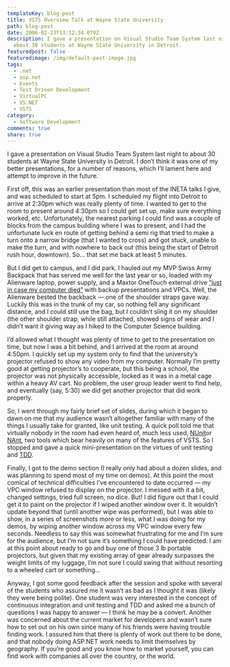 ```yaml
---
templateKey: blog-post
title: VSTS Overview Talk at Wayne State University
path: blog-post
date: 2006-02-23T13:12:34.070Z
description: I gave a presentation on Visual Studio Team System last night to
  about 30 students at Wayne State University in Detroit.
featuredpost: false
featuredimage: /img/default-post-image.jpg
tags:
  - .net
  - asp.net
  - Events
  - Test Driven Development
  - VirtualPC
  - VS.NET
  - VSTS
category:
  - Software Development
comments: true
share: true
---
```

<!--StartFragment-->

I gave a presentation on Visual Studio Team System last night to about 30 students at Wayne State University in Detroit. I don’t think it was one of my better presentations, for a number of reasons, which I’ll lament here and attempt to improve in the future.

First off, this was an earlier presentation than most of the INETA talks I give, and was scheduled to start at 5pm. I scheduled my flight into Detroit to arrive at 2:30pm which was really plenty of time. I wanted to get to the room to present around 4:30pm so I could get set up, make sure everything worked, etc. Unfortunately, the nearest parking I could find was a couple of blocks from the campus building where I was to present, and I had the unfortunate luck en route of getting behind a semi rig that tried to make a turn onto a narrow bridge (that I wanted to cross) and got stuck, unable to make the turn, and with nowhere to back out (this being the start of Detroit rush hour, downtown). So… that set me back at least 5 minutes.

But I did get to campus, and I did park. I hauled out my MVP Swiss Army Backpack that has served me well for the last year or so, loaded with my Alienware laptop, power supply, and a Maxtor OneTouch external drive [“just in case my computer died”](http://aspadvice.com/blogs/ssmith/archive/2005/10/27/Technical_Difficulties_and_Hard_Drive_Recovery.aspx) with backup presentations and VPCs. Well, the Alienware bested the backback — one of the shoulder straps gave way. Luckily this was in the trunk of my car, so nothing fell any significant distance, and I could still use the bag, but I couldn’t sling it on my shoulder (the other shoulder strap, while still attached, showed signs of wear and I didn’t want it giving way as I hiked to the Computer Science building.

I’d allowed what I thought was plenty of time to get to the presentation on time, but now I was a bit behind, and I arrived at the room at around 4:50pm. I quickly set up my system only to find that the university’s projector refused to show any video from my computer. Normally I’m pretty good at getting projector’s to cooperate, but this being a school, the projector was not physically accessible, locked as it was in a metal cage within a heavy AV cart. No problem, the user group leader went to find help, and eventually (say, 5:30) we did get another projector that did work properly.

So, I went through my fairly brief set of slides, during which it began to dawn on me that my audience wasn’t altogether familiar with many of the things I usually take for granted, like unit testing. A quick poll told me that virtually nobody in the room had even heard of, much less used, [NUnit](http://nunit.org/)or [NAnt](http://nant.sf.net/), two tools which bear heavily on many of the features of VSTS. So I stopped and gave a quick mini-presentation on the virtues of unit testing and [TDD](http://en.wikipedia.org/wiki/Test_driven_development).

Finally, I got to the demo section (I really only had about a dozen slides, and was planning to spend most of my time on demos). At this point the most comical of technical difficulties I’ve encountered to date occurred — my VPC window refused to display on the projector. I messed with it a bit, changed settings, tried full screen, no dice. But! I did figure out that I could get it to paint on the projector if I wiped another window over it. It wouldn’t update beyond that (until another wipe was performed), but I was able to show, in a series of screenshots more or less, what I was doing for my demos, by wiping another window across my VPC window every few seconds. Needless to say this was somewhat frustrating for me and I’m sure for the audience, but I’m not sure it’s something I could have predicted. I am at this point about ready to go and buy one of those 3 lb portable projectors, but given that my existing array of gear already surpasses the weight limits of my luggage, I’m not sure I could swing that without resorting to a wheeled cart or something…

Anyway, I got some good feedback after the session and spoke with several of the students who assured me it wasn’t as bad as I thought it was (likely they were being polite). One student was very interested in the concept of continuous integration and unit testing and TDD and asked me a bunch of questions I was happy to answer — I think he may be a convert. Another was concerned about the current market for developers and wasn’t sure how to set out on his own since many of his friends were having trouble finding work. I assured him that there is plenty of work out there to be done, and that nobody doing ASP.NET work needs to limit themselves by geography. If you’re good and you know how to market yourself, you can find work with companies all over the country, or the world.

<!--EndFragment-->